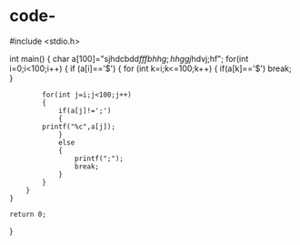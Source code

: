 # code-
#include <stdio.h>

int main()
{
    char a[100]="sjhdcbdd$fffbhhg;hhggj$hdvj;hf";
    for(int i=0;i<100;i++)
    {
        if (a[i]=='$')
        {
            for (int k=i;k<=100;k++)
            {
                if(a[k]=='$')
                break;
            }
            
            for(int j=i;j<100;j++)
            {
                if(a[j]!=';')
                {
            printf("%c",a[j]);
                }
                else
                {
                    printf(";");
                    break;
                }
            }
        }
    }

    return 0;
}
